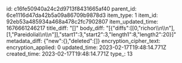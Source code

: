 id: c16fe50940a24c2d9713f8431665af40
parent_id: 6ce1116d47da42b5a09a86709b9878d3
item_type: 1
item_id: 92eb53a485934a468a478c2fc7902807
item_updated_time: 1676661246217
title_diff: "[]"
body_diff: "[{\"diffs\":[[0,\"richor\\\n\\\n\"],[1,\"Pareidolia\\\n\\\n\"]],\"start1\":3,\"start2\":3,\"length1\":8,\"length2\":20}]"
metadata_diff: {"new":{},"deleted":[]}
encryption_cipher_text: 
encryption_applied: 0
updated_time: 2023-02-17T19:48:14.771Z
created_time: 2023-02-17T19:48:14.771Z
type_: 13